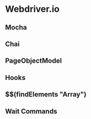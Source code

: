 # Webdriver.io
 ## Mocha
 ## Chai
 ## PageObjectModel
 ## Hooks
 ## $$(findElements "Array")
 ## Wait Commands
 
